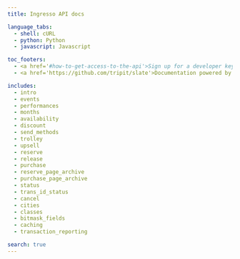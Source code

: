 ```yaml
---
title: Ingresso API docs

language_tabs:
  - shell: cURL
  - python: Python
  - javascript: Javascript

toc_footers:
  - <a href='#how-to-get-access-to-the-api'>Sign up for a developer key</a>
  - <a href='https://github.com/tripit/slate'>Documentation powered by Slate</a>

includes:
  - intro
  - events
  - performances
  - months
  - availability
  - discount
  - send_methods
  - trolley
  - upsell
  - reserve
  - release
  - purchase
  - reserve_page_archive
  - purchase_page_archive
  - status
  - trans_id_status
  - cancel
  - cities
  - classes
  - bitmask_fields
  - caching
  - transaction_reporting

search: true
---
```

